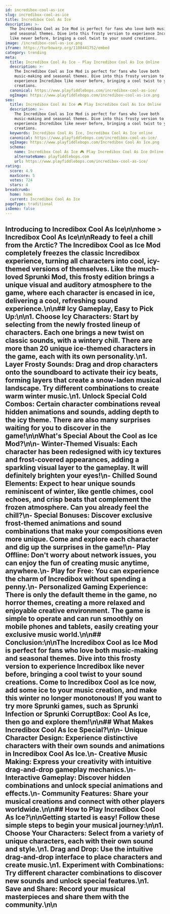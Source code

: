 ```yaml
---
id: incredibox-cool-as-ice
slug: incredibox-cool-as-ice
title: Incredibox Cool As Ice
description: >-
  The Incredibox Cool as Ice Mod is perfect for fans who love both music-making
  and seasonal themes. Dive into this frosty version to experience Incredibox
  like never before, bringing a cool twist to your sound creations. 
image: /incredibox-cool-as-ice.png
iframe: https://turbowarp.org/1108441752/embed
category: trending
meta:
  title: Incredibox Cool As Ice - Play Incredibox Cool As Ice Online
  description: >-
    The Incredibox Cool as Ice Mod is perfect for fans who love both
    music-making and seasonal themes. Dive into this frosty version to
    experience Incredibox like never before, bringing a cool twist to your sound
    creations. 
  canonical: https://www.playfiddlebops.com/incredibox-cool-as-ice/
  ogImage: https://www.playfiddlebops.com/incredibox-cool-as-ice.png
seo:
  title: Incredibox Cool As Ice 🎮 Play Incredibox Cool As Ice Online
  description: >-
    The Incredibox Cool as Ice Mod is perfect for fans who love both
    music-making and seasonal themes. Dive into this frosty version to
    experience Incredibox like never before, bringing a cool twist to your sound
    creations. 
  keywords: Incredibox Cool As Ice, Incredibox Cool As Ice online
  canonical: https://www.playfiddlebops.com/incredibox-cool-as-ice/
  ogImage: https://www.playfiddlebops.com/Incredibox Cool As Ice.png
  schema:
    name: Incredibox Cool As Ice 🎮 Play Incredibox Cool As Ice Online
    alternateName: playfiddlebops.com
    url: https://www.playfiddlebops.com/incredibox-cool-as-ice/
rating:
  score: 4.9
  maxScore: 5
  votes: 724
  stars: 4
breadcrumb:
  home: home
  current: Incredibox Cool As Ice
pageType: traditional
isDemo: false
---
```


## Introducing to Incredibox Cool As Ice\n\nhome > Incredibox Cool As Ice\n\nReady to feel a chill from the Arctic? The Incredibox Cool as Ice Mod completely freezes the classic Incredibox experience, turning all characters into cool, icy-themed versions of themselves. Like the much-loved Sprunki Mod, this frosty edition brings a unique visual and auditory atmosphere to the game, where each character is encased in ice, delivering a cool, refreshing sound experience.\n\n## Icy Gameplay, Easy to Pick Up:\n\n1. **Choose Icy Characters**: Start by selecting from the newly frosted lineup of characters. Each one brings a new twist on classic sounds, with a wintery chill. There are more than 20 unique ice-themed characters in the game, each with its own personality.\n1. **Layer Frosty Sounds**: Drag and drop characters onto the soundboard to activate their icy beats, forming layers that create a snow-laden musical landscape. Try different combinations to create warm winter music.\n1. **Unlock Special Cold Combos**: Certain character combinations reveal hidden animations and sounds, adding depth to the icy theme. There are also many surprises waiting for you to discover in the game!\n\nWhat's Special About the Cool as Ice Mod?\n\n- **Winter-Themed Visuals**: Each character has been redesigned with icy textures and frost-covered appearances, adding a sparkling visual layer to the gameplay. It will definitely brighten your eyes!\n- **Chilled Sound Elements**: Expect to hear unique sounds reminiscent of winter, like gentle chimes, cool echoes, and crisp beats that complement the frozen atmosphere. Can you already feel the chill?\n- **Special Bonuses**: Discover exclusive frost-themed animations and sound combinations that make your compositions even more unique. Come and explore each character and dig up the surprises in the game!\n- **Play Offline**: Don't worry about network issues, you can enjoy the fun of creating music anytime, anywhere.\n- **Play for Free**: You can experience the charm of Incredibox without spending a penny.\n- **Personalized Gaming Experience**: There is only the default theme in the game, no horror themes, creating a more relaxed and enjoyable creative environment. The game is simple to operate and can run smoothly on mobile phones and tablets, easily creating your exclusive music world.\n\n## Conclusion:\n\nThe Incredibox Cool as Ice Mod is perfect for fans who love both music-making and seasonal themes. Dive into this frosty version to experience Incredibox like never before, bringing a cool twist to your sound creations. Come to Incredibox Cool as Ice now, add some ice to your music creation, and make this winter no longer monotonous! If you want to try more Sprunki games, such as Sprunki Infection or Sprunki CorruptBox: Cool As Ice, then go and explore them!\n\n## What Makes Incredibox Cool As Ice Special?\n\n- **Unique Character Design**: Experience distinctive characters with their own sounds and animations in Incredibox Cool As Ice.\n- **Creative Music Making**: Express your creativity with intuitive drag-and-drop gameplay mechanics.\n- **Interactive Gameplay**: Discover hidden combinations and unlock special animations and effects.\n- **Community Features**: Share your musical creations and connect with other players worldwide.\n\n## How to Play Incredibox Cool As Ice?\n\nGetting started is easy! Follow these simple steps to begin your musical journey:\n\n1. **Choose Your Characters**: Select from a variety of unique characters, each with their own sound and style.\n1. **Drag and Drop**: Use the intuitive drag-and-drop interface to place characters and create music.\n1. **Experiment with Combinations**: Try different character combinations to discover new sounds and unlock special features.\n1. **Save and Share**: Record your musical masterpieces and share them with the community.\n\n
